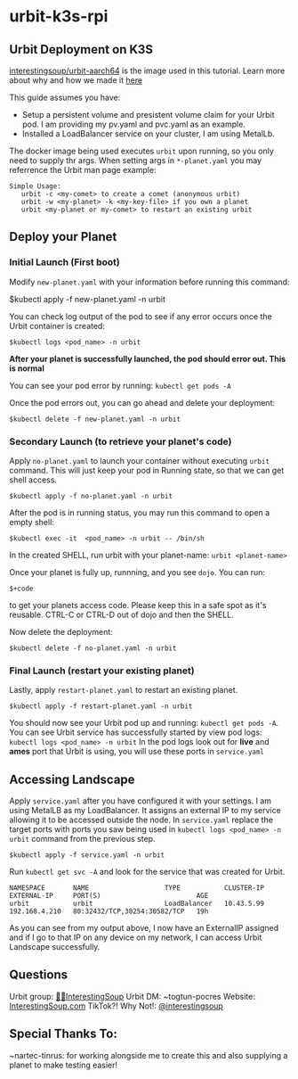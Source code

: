 # urbit-k3s-rpi
## Urbit Deployment on K3S 

[interestingsoup/urbit-aarch64](https://hub.docker.com/r/interestingsoup/urbit-aarch64) is the image used in this tutorial.
Learn more about why and how we made it [here](https://interestingsoup.com/how-to-create-a-dockerimage/)

This guide assumes you have:
- Setup a persistent volume and presistent volume claim for your Urbit pod. I am providing my pv.yaml and pvc.yaml as an example.
- Installed a LoadBalancer service on your cluster, I am using MetalLb. 

The docker image being used executes `urbit` upon running, so you only need to supply thr args.  When setting args in `*-planet.yaml` you may referrence the Urbit man page example:

```
Simple Usage:
   urbit -c <my-comet> to create a comet (anonymous urbit)
   urbit -w <my-planet> -k <my-key-file> if you own a planet
   urbit <my-planet or my-comet> to restart an existing urbit
```

## Deploy your Planet

### Initial Launch (First boot)
Modify `new-planet.yaml` with your information before running this command:

$kubectl apply -f new-planet.yaml -n urbit

You can check log output of the pod to see if any error occurs once the Urbit container is created:

	$kubectl logs <pod_name> -n urbit

**After your planet is successfully launched, the pod should error out. This is normal**

You can see your pod error by running: `kubectl get pods -A`

Once the pod errors out, you can go ahead and delete your deployment:

	$kubectl delete -f new-planet.yaml -n urbit

### Secondary Launch (to retrieve your planet's code)

Apply `no-planet.yaml` to launch your container without executing `urbit` command. 
This will just keep your pod in Running state, so that we can get shell access.

	$kubectl apply -f no-planet.yaml -n urbit

After the pod is in running status, you may run this command to open a empty shell:

	$kubectl exec -it  <pod_name> -n urbit -- /bin/sh

In the created SHELL, run urbit with your planet-name:
`urbit <planet-name>`

Once your planet is fully up, runnning, and you see `dojo`. 
You can run: 

	$+code

to get your planets access code. 
Please keep this in a safe spot as it's reusable.
CTRL-C or CTRL-D out of dojo and then the SHELL.

Now delete the deployment:

	$kubectl delete -f no-planet.yaml -n urbit

### Final Launch (restart your existing planet)
Lastly, apply `restart-planet.yaml` to restart an existing planet.

	$kubectl apply -f restart-planet.yaml -n urbit

You should now see your Urbit pod up and running: `kubectl get pods -A`.
You can see Urbit service has successfully started by view pod logs: `kubectl logs <pod_name> -n urbit`
In the pod logs look out for **live** and **ames** port that Urbit is using, you will use these ports in `service.yaml`

## Accessing Landscape

Apply `service.yaml` after you have configured it with your settings. I am using MetalLB as my LoadBalancer. 
It assigns an external IP to my service allowing it to be accessed outside the node. 
In `service.yaml` replace the target ports with ports you saw being used in `kubectl logs <pod_name> -n urbit` command 
from the previous step.

	$kubectl apply -f service.yaml -n urbit

Run `kubectl get svc -A` and look for the service that was created for Urbit. 
```
NAMESPACE       NAME                   TYPE           CLUSTER-IP      EXTERNAL-IP     PORT(S)                        AGE
urbit           urbit                  LoadBalancer   10.43.5.99      192.168.4.210   80:32432/TCP,38254:30582/TCP   19h
```

As you can see from my output above, I now have an ExternalIP assigned and if I go to that IP on any device on my network, I can access Urbit Landscape successfully.

## Questions
Urbit group: [🧠🥣InterestingSoup](web+urbitgraph://group/~togtun-pocres/brain-interestingsoup-bowl-with-spoon)
Urbit DM: ~togtun-pocres
Website: [InterestingSoup.com](https://interestingsoup.com)
TikTok?! Why Not!: [@interestingsoup](https://www.tiktok.com/@interestingsoup)

## Special Thanks To:
~nartec-tinrus: for working alongside me to create this and also supplying a planet to make testing easier!
